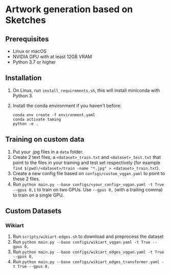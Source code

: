 # Artwork generation based on Sketches

## Prerequisites

- Linux or macOS
- NVIDIA GPU with at least 12GB VRAM
- Python 3.7 or higher

## Installation

1. On Linux, run `install_requirements.sh`, this will install miniconda with Python 3.
2. Install the conda environment if you haven't before:
    
    ```{python}
    conda env create -f environment.yaml
    conda activate taming
    python -e .
    ```

## Training on custom data

1. Put your .jpg files in a `data` folder.
2. Create 2 text files, a `<dataset>_train.txt` and `<dataset>_test.txt` that point to the files in your training and test set respectively (for example `find $(pwd)/<dataset>/train -name "*.jpg" > <dataset>_train.txt`).
3. Create a new config file based on `configs/custom_vqgan.yaml` to point to these 2 files.
4. Run `python main.py --base configs/<your_config>_vqgan.yaml -t True --gpus 0,1` to train on two GPUs. Use `--gpus 0,` (with a trailing comma) to train on a single GPU.

## Custom Datasets

### Wikiart

1. Run `scripts/wikiart-edges.sh` to download and preprocess the dataset
2. Run `python main.py --base configs/wikiart_vqgan.yaml -t True --gpus 0,`
3. Run `python main.py --base configs/wikiart_edges_vqgan.yaml -t True --gpus 0,`
4. Run `python main.py --base configs/wikiart_edges_transformer.yaml -t True --gpus 0,`
